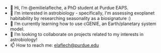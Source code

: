 - 👋 Hi, I’m @emilielafleche, a PhD student at Purdue EAPS.
- 👀 I’m interested in astrobiology - specifically, I'm assessing exoplanet habitability by researching seasonality as a biosignature :)
- 🌱 I’m currently learning how to use cGENIE, an Earth/planetary system model.
- 💞️ I’m looking to collaborate on projects related to my interests in astrobiology!
- 📫 How to reach me: elaflech@purdue.edu

<!---
emilielafleche/emilielafleche is a ✨ special ✨ repository because its `README.md` (this file) appears on your GitHub profile.
You can click the Preview link to take a look at your changes.
--->
